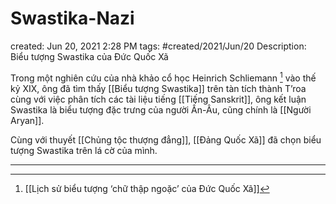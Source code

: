 # Swastika-Nazi

created: Jun 20, 2021 2:28 PM
tags: #created/2021/Jun/20
Description: Biểu tượng Swastika của Đức Quốc Xã

Trong một nghiên cứu của nhà khảo cổ học Heinrich Schliemann [^1] vào thế kỷ XIX, ông đã tìm thấy [[Biểu tượng Swastika]] trên tàn tích thành T’roa cùng với việc phân tích các tài liệu tiếng [[Tiếng Sanskrit]], ông kết luận Swastika là biểu tượng đặc trưng của người Ấn-Âu, cũng chính là [[Người Aryan]]. 

Cùng với thuyết [[Chủng tộc thượng đẳng]], [[Đảng Quốc Xã]] đã chọn biểu tượng Swastika trên lá cờ của mình.

---

[^1]:[[Lịch sử biểu tượng ‘chữ thập ngoặc’ của Đức Quốc Xã]]
